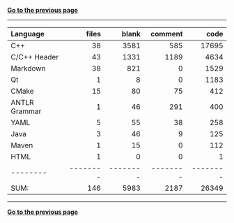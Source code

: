 [**Go to the previous page**](../../README.md)

----

Language|files|blank|comment|code
:-------|-------:|-------:|-------:|-------:
C++|38|3581|585|17695
C/C++ Header|43|1331|1189|4634
Markdown|38|821|0|1529
Qt|1|8|0|1183
CMake|15|80|75|412
ANTLR Grammar|1|46|291|400
YAML|5|55|38|258
Java|3|46|9|125
Maven|1|15|0|112
HTML|1|0|0|1
--------|--------|--------|--------|--------
SUM:|146|5983|2187|26349

----


[**Go to the previous page**](../../README.md)
